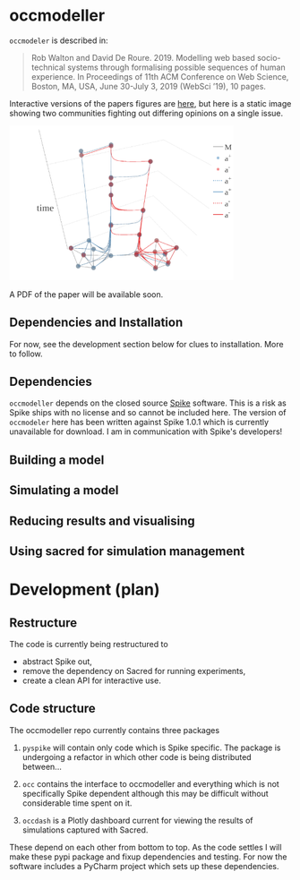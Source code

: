 # occmodeller

`occmodeler` is described in:

> Rob Walton and David De Roure. 2019. Modelling web based socio-technical systems through formalising possible sequences of human experience. In Proceedings of 11th ACM Conference on Web Science, Boston, MA, USA, June 30-July 3, 2019 (WebSci ’19), 10 pages.

Interactive versions of the papers figures are [here](https://robwalton.github.io/posts/2019/websci19/), but here is a static image showing two communities fighting out differing opinions on a single issue.

<img src="docs/images/websci19-figure-13-static.png" width="400">

A PDF of the paper will be available soon.

## Dependencies and Installation

For now, see the development section below for clues to installation. More to follow.

## Dependencies

`occmodeller` depends on the closed source [Spike](https://www-dssz.informatik.tu-cottbus.de/DSSZ/Software/Spike) software. This is a risk as Spike ships with no license and so cannot be included here. The version of `occmodeler` here has been written against Spike 1.0.1 which is currently unavailable for download. I am in communication with Spike's developers!

## Building a model

## Simulating a model

## Reducing results and visualising

## Using sacred for simulation management

# Development (plan)

## Restructure

The code is currently being restructured to
* abstract Spike out,
* remove the dependency on Sacred for running experiments,
* create a clean API for interactive use.

## Code structure

The occmodeller repo currently contains three packages

1. `pyspike` will contain only code which is Spike specific. The package is undergoing a refactor in which other code is being distributed between...

2. `occ` contains the interface to occmodeller and everything which is not specifically Spike dependent although this may be difficult without considerable time spent on it.

3. `occdash` is a Plotly dashboard current for viewing the results of simulations captured with Sacred.

These depend on each other from bottom to top. As the code settles I will make these pypi package and fixup dependencies and testing. For now the software includes a PyCharm project which sets up these dependencies.
